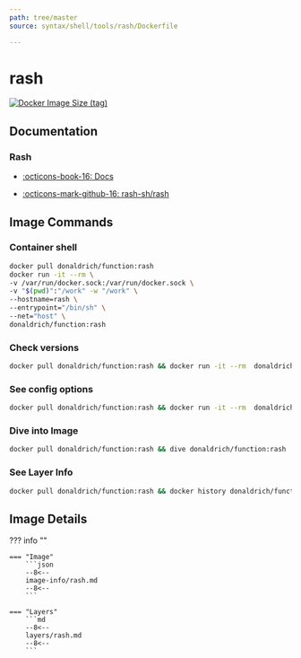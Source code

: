 ```yaml
---
path: tree/master
source: syntax/shell/tools/rash/Dockerfile

---
```


# rash

[![Docker Image Size (tag)](https://img.shields.io/docker/image-size/donaldrich/function/rash?color=blue&label=donaldrich/function:rash&logo=docker&style=flat-square)](https://hub.docker.com/r/donaldrich/function/rash)

## Documentation

### Rash

* [:octicons-book-16: Docs](https://rash.sh/)

* [:octicons-mark-github-16: rash-sh/rash](https://github.com/rash-sh/rash)

## Image Commands

### Container shell

```sh
docker pull donaldrich/function:rash
docker run -it --rm \
-v /var/run/docker.sock:/var/run/docker.sock \
-v "$(pwd)":"/work" -w "/work" \
--hostname=rash \
--entrypoint="/bin/sh" \
--net="host" \
donaldrich/function:rash
```

### Check versions

```sh
docker pull donaldrich/function:rash && docker run -it --rm  donaldrich/function:rash validate
```

### See config options

```sh
docker pull donaldrich/function:rash && docker run -it --rm  donaldrich/function:rash help
```

### Dive into Image

```sh
docker pull donaldrich/function:rash && dive donaldrich/function:rash
```

### See Layer Info

```sh
docker pull donaldrich/function:rash && docker history donaldrich/function:rash
```

## Image Details

??? info ""

    === "Image"
        ```json
        --8<--
        image-info/rash.md
        --8<--
        ```

    === "Layers"
        ```md
        --8<--
        layers/rash.md
        --8<--
        ```
